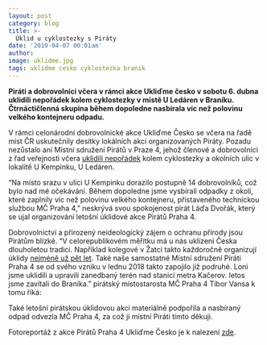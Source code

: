 ```yaml
---
layout: post
category: blog
title: >-  
  Úklid u cyklostezky s Piráty
date: '2019-04-07 00:01am'
author: 
image: uklidme.jpg
tags: uklidme cesko cyklostezka branik 
---
```


<b>Piráti a dobrovolníci včera v rámci akce Ukliďme česko v sobotu 6. dubna uklidili nepořádek kolem cyklostezky v místě U Ledáren v Braníku. Čtrnáctičlenná skupina během dopoledne nasbírala víc než polovinu velkého kontejneru odpadu.</b>

V rámci celonárodní dobrovolnické akce Ukliďme Česko se včera na řadě míst ČR uskutečnily desítky lokálních akcí organizovaných Piráty. Pozadu nezůstalo ani Místní sdružení Pirátů v Praze 4, jehož členové a dobrovolníci z řad veřejnosti včera <a href="https://www.uklidmecesko.cz/event/20477">uklidili nepořádek</a> kolem cyklostezky a okolních ulic v lokalitě U Kempinku, U Ledáren. 

“Na místo srazu v ulici U Kempinku dorazilo postupně 14 dobrovolníků, což bylo nad mé očekávání. Během dopoledne jsme vysbírali odpadky z okolí, které zaplnily víc než polovinu velkého kontejneru, přistaveného technickou službou MČ Praha 4,” neskrývá svou spokojenost pirát Láďa Dvořák, který se ujal organizování letošní úklidové akce Pirátů Praha 4. 

Dobrovolnictví a přirozený neideologický zájem o ochranu přírody jsou Pirátům blízké. “V celorepublikovém měřítku má u nás uklízení Česka dlouholetou tradici. Například kolegové v Žatci takto každoročně organizují úklidy <a href="https://zatecky.denik.cz/zpravy_region/uklid_ohre_dobrovolnici_20130322.html">
 nejméně už pět let</a>. Také naše samostatné Místní sdružení Piráti Praha 4 se od svého vzniku v lednu 2018 takto zapojilo již podruhé. Loni jsme uklidili a upravili zanedbaný terén nad stanicí metra Kačerov. letos jsme zavítali do Braníka.” pirátský místostarosta MČ Praha 4 Tibor Vansa k tomu říká:

Také letošní pirátskou úklidovou akci materiálně podpořila a nasbíraný odpad odvezla MČ Praha 4, za což jí místní Piráti tímto děkuji.

Fotoreportáž z akce Pirátů Praha 4 Ukliďme Česko je k nalezení [zde](https://photos.google.com/share/AF1QipN4YZsJNbkcgqjgCOAX2GyGEK2894H6cWfvWRPKtC5OpSqwT-IbwZ-Pj6PqT5MI_Q?key=NVJjdkdQWlpYWWZoZGZpd1dRMG1leW1fUTFydVRB). 
